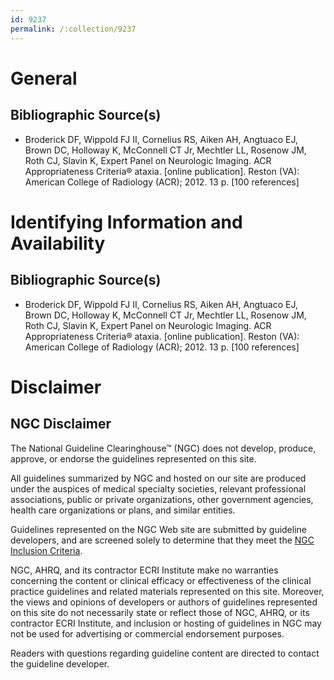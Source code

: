 ```yaml
---
id: 9237
permalink: /:collection/9237
---
```


# General

## Bibliographic Source(s)

- Broderick DF, Wippold FJ II, Cornelius RS, Aiken AH, Angtuaco EJ, Brown DC, Holloway K, McConnell CT Jr, Mechtler LL, Rosenow JM, Roth CJ, Slavin K, Expert Panel on Neurologic Imaging. ACR Appropriateness Criteria® ataxia. [online publication]. Reston (VA): American College of Radiology (ACR); 2012. 13 p. [100 references]

# Identifying Information and Availability

## Bibliographic Source(s)

- Broderick DF, Wippold FJ II, Cornelius RS, Aiken AH, Angtuaco EJ, Brown DC, Holloway K, McConnell CT Jr, Mechtler LL, Rosenow JM, Roth CJ, Slavin K, Expert Panel on Neurologic Imaging. ACR Appropriateness Criteria® ataxia. [online publication]. Reston (VA): American College of Radiology (ACR); 2012. 13 p. [100 references]

# Disclaimer

## NGC Disclaimer

The National Guideline Clearinghouse™ (NGC) does not develop, produce, approve, or endorse the guidelines represented on this site.

All guidelines summarized by NGC and hosted on our site are produced under the auspices of medical specialty societies, relevant professional associations, public or private organizations, other government agencies, health care organizations or plans, and similar entities.

Guidelines represented on the NGC Web site are submitted by guideline developers, and are screened solely to determine that they meet the [NGC Inclusion Criteria](/help-and-about/summaries/inclusion-criteria).

NGC, AHRQ, and its contractor ECRI Institute make no warranties concerning the content or clinical efficacy or effectiveness of the clinical practice guidelines and related materials represented on this site. Moreover, the views and opinions of developers or authors of guidelines represented on this site do not necessarily state or reflect those of NGC, AHRQ, or its contractor ECRI Institute, and inclusion or hosting of guidelines in NGC may not be used for advertising or commercial endorsement purposes.

Readers with questions regarding guideline content are directed to contact the guideline developer.

